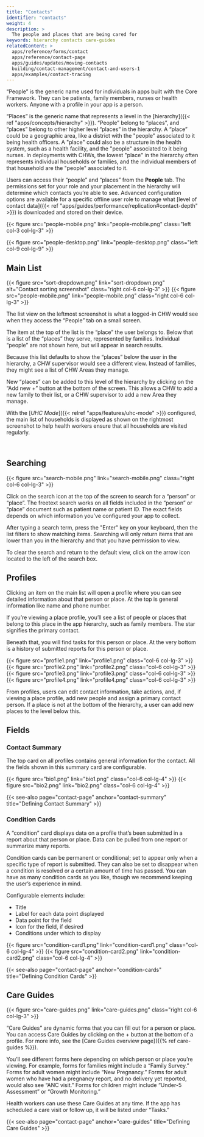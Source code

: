 ```yaml
---
title: "Contacts"
identifier: "contacts"
weight: 4
description: >
  The people and places that are being cared for
keywords: hierarchy contacts care-guides
relatedContent: >
  apps/reference/forms/contact
  apps/reference/contact-page
  apps/guides/updates/moving-contacts
  building/contact-management/contact-and-users-1
  apps/examples/contact-tracing
---
```


“People” is the generic name used for individuals in apps built with the Core Framework. They can be patients, family members, nurses or health workers. Anyone with a profile in your app is a person.

“Places” is the generic name that represents a level in the [hierarchy]({{< ref "apps/concepts/hierarchy" >}}). “People” belong to “places”, and “places” belong to other higher level “places” in the hierarchy. A “place” could be a geographic area, like a district with the "people" associated to it being health officers. A "place" could also be a structure in the health system, such as a health facility, and the "people" associated to it being nurses. In deployments with CHWs, the lowest "place" in the hierarchy often represents individual households or families, and the individual members of that household are the "people" associated to it. 

Users can access their “people” and “places” from the **People** tab. The permissions set for your role and your placement in the hierarchy will determine which contacts you’re able to see. Advanced configuration options are available for a specific offline user role to manage what [level of contact data]({{< ref "apps/guides/performance/replication#contact-depth" >}}) is downloaded and stored on their device.

{{< figure src="people-mobile.png" link="people-mobile.png" class="left col-3 col-lg-3" >}}

{{< figure src="people-desktop.png" link="people-desktop.png" class="left col-9 col-lg-9" >}}

## Main List

{{< figure src="sort-dropdown.png" link="sort-dropdown.png" alt="Contact sorting screenshot" class="right col-6 col-lg-3" >}}
{{< figure src="people-mobile.png" link="people-mobile.png" class="right col-6 col-lg-3" >}}

The list view on the leftmost screenshot is what a logged-in CHW would see when they access the “People” tab on a small screen. 

The item at the top of the list is the “place” the user belongs to. Below that is a list of the “places” they serve, represented by families. Individual “people” are not shown here, but will appear in search results. 

Because this list defaults to show the “places” below the user in the hierarchy, a CHW supervisor would see a different view. Instead of families, they might see a list of CHW Areas they manage. 

New “places” can be added to this level of the hierarchy by clicking on the “Add new +” button at the bottom of the screen. This allows a CHW to add a new family to their list, or a CHW supervisor to add a new Area they manage. 

With the [_UHC Mode_]({{< relref "apps/features/uhc-mode" >}}) configured, the main list of households is displayed as shown on the rightmost screenshot to help health workers ensure that all households are visited regularly.

<br clear="all">

## Searching

{{< figure src="search-mobile.png" link="search-mobile.png" class="right col-6 col-lg-3" >}}

Click on the search icon at the top of the screen to search for a “person” or “place”. The freetext search works on all fields included in the “person” or “place” document such as patient name or patient ID. The exact fields depends on which information you’ve configured your app to collect.

After typing a search term, press the "Enter" key on your keyboard, then the list filters to show matching items. Searching will only return items that are lower than you in the hierarchy and that you have permission to view. 

To clear the search and return to the default view, click on the arrow icon located to the left of the search box.

## Profiles

Clicking an item on the main list will open a profile where you can see detailed information about that person or place. At the top is general information like name and phone number.

If you’re viewing a place profile, you’ll see a list of people or places that belong to this place in the app hierarchy, such as family members. The star signifies the primary contact.

Beneath that, you will find tasks for this person or place. At the very bottom is a history of submitted reports for this person or place.

<div class="container">
  <div class="row">
{{< figure src="profile1.png" link="profile1.png" class="col-6 col-lg-3" >}}
{{< figure src="profile2.png" link="profile2.png" class="col-6 col-lg-3" >}}
{{< figure src="profile3.png" link="profile3.png" class="col-6 col-lg-3" >}}
{{< figure src="profile4.png" link="profile4.png" class="col-6 col-lg-3" >}}
  </div>
</div>

From profiles, users can edit contact information, take actions, and, if viewing a place profile, add new people and assign a primary contact person. If a place is not at the bottom of the hierarchy, a user can add new places to the level below this.

## Fields

### Contact Summary

The top card on all profiles contains general information for the contact. All the fields shown in this summary card are configurable.

<div class="container">
  <div class="row">
{{< figure src="bio1.png" link="bio1.png" class="col-6 col-lg-4" >}}
{{< figure src="bio2.png" link="bio2.png" class="col-6 col-lg-4" >}}
  </div>
</div>

{{< see-also page="contact-page" anchor="contact-summary" title="Defining Contact Summary" >}}

### Condition Cards

A “condition” card displays data on a profile that’s been submitted in a report about that person or place. Data can be pulled from one report or summarize many reports.

Condition cards can be permanent or conditional; set to appear only when a specific type of report is submitted. They can also be set to disappear when a condition is resolved or a certain amount of time has passed. You can have as many condition cards as you like, though we recommend keeping the user’s experience in mind.

Configurable elements include: 
- Title 
- Label for each data point displayed
- Data point for the field 
- Icon for the field, if desired
- Conditions under which to display

<div class="container">
  <div class="row">
{{< figure src="condition-card1.png" link="condition-card1.png" class="col-6 col-lg-4" >}}
{{< figure src="condition-card2.png" link="condition-card2.png" class="col-6 col-lg-4" >}}
  </div>
</div>

{{< see-also page="contact-page" anchor="condition-cards" title="Defining Condition Cards" >}}


## Care Guides
<!-- todo: Resolve Care Guides vs Actions -->

{{< figure src="care-guides.png" link="care-guides.png" class="right col-6 col-lg-3" >}}


“Care Guides” are dynamic forms that you can fill out for a person or place. You can access Care Guides by clicking on the + button at the bottom of a profile. For more info, see the [Care Guides overview page]({{% ref care-guides %}}). 

You’ll see different forms here depending on which person or place you’re viewing. For example, forms for families might include a “Family Survey.” Forms for adult women might include “New Pregnancy.” Forms for adult women who have had a pregnancy report, and no delivery yet reported, would also see “ANC visit.” Forms for children might include “Under-5 Assessment” or “Growth Monitoring.”

Health workers can use these Care Guides at any time. If the app has scheduled a care visit or follow up, it will be listed under “Tasks.” 

{{< see-also page="contact-page" anchor="care-guides" title="Defining Care Guides" >}}

<br clear="all">



<!-- TODO:
## Defining Contact Forms
-->
